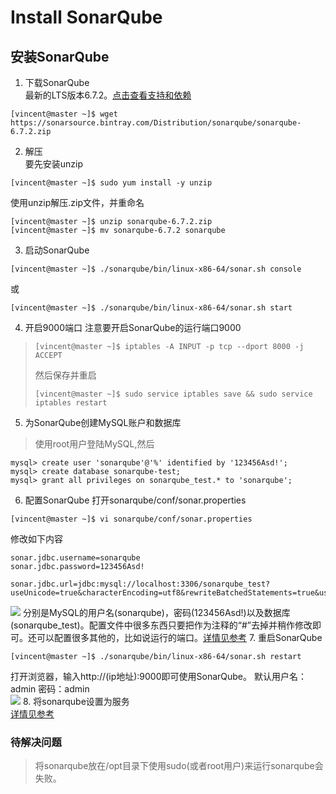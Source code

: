 # Install SonarQube #
## 安装SonarQube ##
1. 下载SonarQube  
最新的LTS版本6.7.2。[点击查看支持和依赖](https://docs.sonarqube.org/display/SONARQUBE67/Requirements)
```
[vincent@master ~]$ wget https://sonarsource.bintray.com/Distribution/sonarqube/sonarqube-6.7.2.zip
```
2. 解压  
要先安装unzip
```
[vincent@master ~]$ sudo yum install -y unzip
```
使用unzip解压.zip文件，并重命名
```
[vincent@master ~]$ unzip sonarqube-6.7.2.zip 
[vincent@master ~]$ mv sonarqube-6.7.2 sonarqube
```
<!-- 3. 更改sonarqube文件权限和所属用户组
```
[vincent@master ~]$ cd /opt/
[vincent@master opt]$ sudo chown -R vincent:vincent sonarqube-6.7.2
``` -->
3. 启动SonarQube
```
[vincent@master ~]$ ./sonarqube/bin/linux-x86-64/sonar.sh console
```
或
```
[vincent@master ~]$ ./sonarqube/bin/linux-x86-64/sonar.sh start
```
4. 开启9000端口
注意要开启SonarQube的运行端口9000
>```
>[vincent@master ~]$ iptables -A INPUT -p tcp --dport 8000 -j ACCEPT
>```
>然后保存并重启
>```
>[vincent@master ~]$ sudo service iptables save && sudo service iptables restart
>```
5. 为SonarQube创建MySQL账户和数据库  
>使用root用户登陆MySQL,然后
```
mysql> create user 'sonarqube'@'%' identified by '123456Asd!';
mysql> create database sonarqube-test;
mysql> grant all privileges on sonarqube_test.* to 'sonarqube';

```
6. 配置SonarQube
打开sonarqube/conf/sonar.properties
```
[vincent@master ~]$ vi sonarqube/conf/sonar.properties
```
修改如下内容  
```
sonar.jdbc.username=sonarqube
sonar.jdbc.password=123456Asd!

sonar.jdbc.url=jdbc:mysql://localhost:3306/sonarqube_test?useUnicode=true&characterEncoding=utf8&rewriteBatchedStatements=true&useConfigs=maxPerformance&useSSL=false
```
![](pic/install-sonarqube/sonarqube-properties.png)
分别是MySQL的用户名(sonarqube)，密码(123456Asd!)以及数据库(sonarqube_test)。配置文件中很多东西只要把作为注释的“#”去掉并稍作修改即可。还可以配置很多其他的，比如说运行的端口。[详情见参考](https://devopscube.com/setup-and-configure-sonarqube-on-linux/)
7. 重启SonarQube
```
[vincent@master ~]$ ./sonarqube/bin/linux-x86-64/sonar.sh restart
```
打开浏览器，输入http://(ip地址):9000即可使用SonarQube。 
默认用户名：admin 密码：admin   
![](pic/install-sonarqube/start-sonar.png)
8. 将sonarqube设置为服务  
[详情见参考](https://devopscube.com/setup-and-configure-sonarqube-on-linux/)


### 待解决问题 ###
>将sonarqube放在/opt目录下使用sudo(或者root用户)来运行sonarqube会失败。
